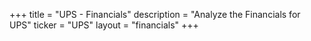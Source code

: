 +++
title = "UPS - Financials"
description = "Analyze the Financials for UPS"
ticker = "UPS"
layout = "financials"
+++

